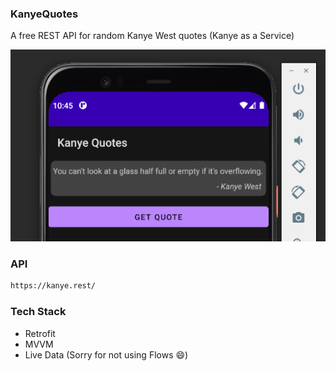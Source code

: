 ### KanyeQuotes
A free REST API for random Kanye West quotes (Kanye as a Service)

<img src="images/sample-quote.png" />

### API

```bash
https://kanye.rest/
```

### Tech Stack
- Retrofit
- MVVM
- Live Data (Sorry for not using Flows :smile:)
